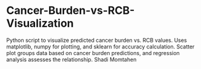 # Cancer-Burden-vs-RCB-Visualization
 Python script to visualize predicted cancer burden vs. RCB values. Uses matplotlib, numpy for plotting, and sklearn for accuracy calculation. Scatter plot groups data based on cancer burden predictions, and regression analysis assesses the relationship.  Shadi Momtahen
